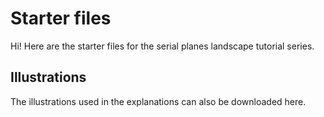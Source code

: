 # Starter files
Hi! 
Here are the starter files for the serial planes landscape tutorial series.

## Illustrations
The illustrations used in the explanations can also be downloaded here.
